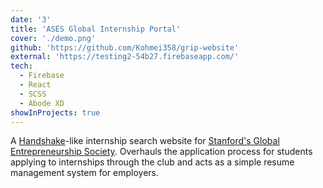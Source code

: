 ```yaml
---
date: '3'
title: 'ASES Global Internship Portal'
cover: './demo.png'
github: 'https://github.com/Kohmei358/grip-website'
external: 'https://testing2-54b27.firebaseapp.com/'
tech:
  - Firebase
  - React
  - SCSS
  - Abode XD
showInProjects: true
---
```


A [Handshake](https://www.joinhandshake.com/)-like internship search website for [Stanford's Global Entrepreneurship Society](https://www.ases.stanford.edu).
Overhauls the application process for students applying to internships through the club and acts as
a simple resume management system for employers.
